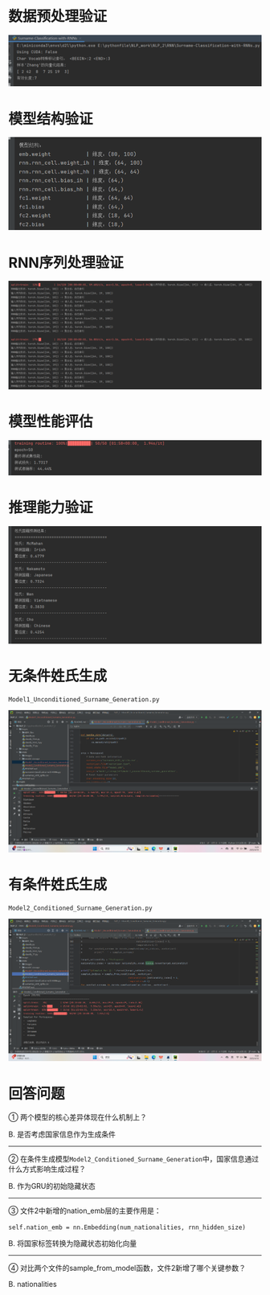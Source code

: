 # 数据预处理验证
<img src="images/3.png" weight="800" alt="截图3">

# 模型结构验证
<img src="images/4.png" weight="800" alt="截图4">

# RNN序列处理验证
<img src="images/5.png" weight="800" alt="截图5">

# 模型性能评估
<img src="images/6.png" weight="800" alt="截图6">

# 推理能力验证
<img src="images/7.png" weight="800" alt="截图7">

# 无条件姓氏生成
`Model1_Unconditioned_Surname_Generation.py`

<img src="images/8.png" weight="800" alt="截图8">

# 有条件姓氏生成
`Model2_Conditioned_Surname_Generation.py`

<img src="images/9.png" weight="800" alt="截图9">

# 回答问题
① 两个模型的核心差异体现在什么机制上？

B. 是否考虑国家信息作为生成条件

---

② 在条件生成模型`Model2_Conditioned_Surname_Generation`中，国家信息通过什么方式影响生成过程？

B. 作为GRU的初始隐藏状态

---

③ 文件2中新增的nation_emb层的主要作用是：

`self.nation_emb = nn.Embedding(num_nationalities, rnn_hidden_size)`

B. 将国家标签转换为隐藏状态初始化向量

---

④ 对比两个文件的sample_from_model函数，文件2新增了哪个关键参数？

B. nationalities